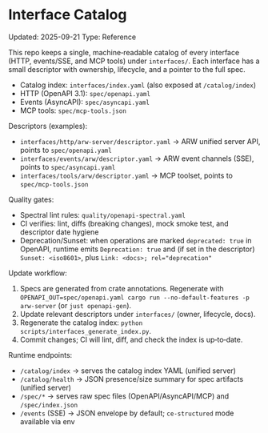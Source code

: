 # Interface Catalog
Updated: 2025-09-21
Type: Reference

This repo keeps a single, machine‑readable catalog of every interface (HTTP, events/SSE, and MCP tools) under `interfaces/`. Each interface has a small descriptor with ownership, lifecycle, and a pointer to the full spec.

- Catalog index: `interfaces/index.yaml` (also exposed at `/catalog/index`)
- HTTP (OpenAPI 3.1): `spec/openapi.yaml`
- Events (AsyncAPI): `spec/asyncapi.yaml`
- MCP tools: `spec/mcp-tools.json`

Descriptors (examples):

- `interfaces/http/arw-server/descriptor.yaml` → ARW unified server API, points to `spec/openapi.yaml`
- `interfaces/events/arw/descriptor.yaml` → ARW event channels (SSE), points to `spec/asyncapi.yaml`
- `interfaces/tools/arw/descriptor.yaml` → MCP toolset, points to `spec/mcp-tools.json`

Quality gates:

- Spectral lint rules: `quality/openapi-spectral.yaml`
- CI verifies: lint, diffs (breaking changes), mock smoke test, and descriptor date hygiene
- Deprecation/Sunset: when operations are marked `deprecated: true` in OpenAPI, runtime emits `Deprecation: true` and (if set in the descriptor) `Sunset: <iso8601>`, plus `Link: <docs>; rel="deprecation"`

Update workflow:

1. Specs are generated from crate annotations. Regenerate with `OPENAPI_OUT=spec/openapi.yaml cargo run --no-default-features -p arw-server` (or `just openapi-gen`).
2. Update relevant descriptors under `interfaces/` (owner, lifecycle, docs).
3. Regenerate the catalog index: `python scripts/interfaces_generate_index.py`.
4. Commit changes; CI will lint, diff, and check the index is up‑to‑date.

Runtime endpoints:

- `/catalog/index` → serves the catalog index YAML (unified server)
- `/catalog/health` → JSON presence/size summary for spec artifacts (unified server)
- `/spec/*` → serves raw spec files (OpenAPI/AsyncAPI/MCP) and `/spec/index.json`
- `/events` (SSE) → JSON envelope by default; `ce-structured` mode available via env
